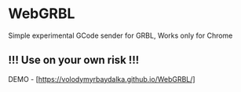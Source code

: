 # WebGRBL

Simple experimental GCode sender for GRBL, Works only for Chrome

## !!! Use on your own risk !!!
DEMO - [https://volodymyrbaydalka.github.io/WebGRBL/]
